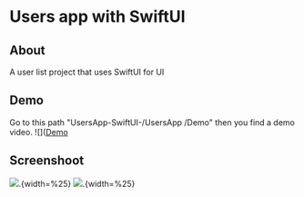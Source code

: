# Users app with SwiftUI
## About
A user list project that uses SwiftUI for UI
## Demo
Go to this path "UsersApp-SwiftUI-/UsersApp
/Demo" then you find a demo video.
![]([Demo](https://github.com/MahmoudMohamedIsmail/UsersApp-SwiftUI-/blob/main/UsersApp/Demo/usersAppDemo.mp4)
## Screenshoot
![](https://github.com/user-attachments/assets/36529355-490b-46b2-93e5-5a343f94e4f4).{width=%25}
![](https://github.com/user-attachments/assets/65a6a52a-027d-4d1c-a457-bb333a369277).{width=%25}

